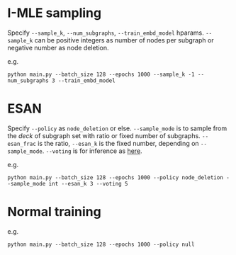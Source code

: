 # I-MLE sampling
Specify `--sample_k`, `--num_subgraphs`, `--train_embd_model` hparams. `--sample_k` can be positive integers as number of nodes per subgraph or negative number as node deletion. 

e.g.

`python main.py --batch_size 128 --epochs 1000 --sample_k -1 --num_subgraphs 3 --train_embd_model`

# ESAN
Specify `--policy` as `node_deletion` or else. `--sample_mode` is to sample from the _deck_ of subgraph set with ratio or fixed number of subgraphs. `--esan_frac` is the ratio, `--esan_k` is the fixed number, depending on `--sample_mode`. `--voting` is for inference as [here](https://github.com/beabevi/ESAN/blob/98b6c346e8bca77db1597f88bac78178871e652c/main.py#L121). 

e.g. 

`python main.py --batch_size 128 --epochs 1000 --policy node_deletion --sample_mode int --esan_k 3 --voting 5`

# Normal training

e.g.

`python main.py --batch_size 128 --epochs 1000 --policy null`